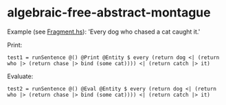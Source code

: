 # algebraic-free-abstract-montague

Example (see [Fragment.hs](https://github.com/juliangrove/algebraic-free-abstract-montague/blob/main/src/Fragment.hs)): 'Every dog who chased a cat caught it.'

Print:

`test1 = runSentence @() @Print @Entity $ every (return dog <| (return who |> (return chase |> bind (some cat)))) <| (return catch |> it)`

Evaluate:

`test2 = runSentence @() @Eval @Entity $ every (return dog <| (return who |> (return chase |> bind (some cat)))) <| (return catch |> it)`
